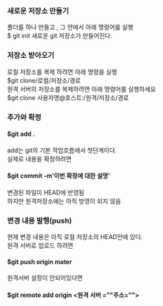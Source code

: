 ### 새로운 저장소 만들기

폴더를 하나 만들고 , 그 안에서 아래 명령어를 실행  
$ git init 새로운 git 저장소가 만들어진다.  

### 저장소 받아오기

로컬 저장소를 복제 하려면 아래 명령을 실행  
$git clone/로컬/저장소/경로  
원격 서버의 저장소를 복제하려면 아래 명령어를 실행하세요  
$git clone 사용자명@호스트:/원격/저장소/경로  

### 추가와 확정

#### $git add .
add는 git의 기본 작업흐름에서 첫단계이다.  
실제로 내용을 확정하려면  
#### $git commit -m'이번 확정에 대한 설명'

변경된 파일이 HEAD에 반영됨  
하지만 원격저장소에는 아직 방영이 되지 않음

### 변경 내용 발행(push)

현재 변경 내용은 아직 로컬 저장소의 HEAD안에 있다.  
원격 서버로 업로드 하려면
#### $git push origin mater
원격서버 설정이 안되어있다면
#### $git remote add origin <원격 서버 =""주소="">
